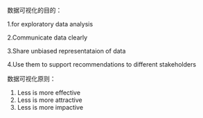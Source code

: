 数据可视化的目的：

1.for exploratory data analysis

2.Communicate data clearly

3.Share unbiased representataion of data

4.Use them to support recommendations to different stakeholders

数据可视化原则：

1. Less is more effective
2. Less is more attractive
3. Less is more impactive



